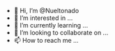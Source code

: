 - 👋 Hi, I’m @Nueltonado
- 👀 I’m interested in ...
- 🌱 I’m currently learning ...
- 💞️ I’m looking to collaborate on ...
- 📫 How to reach me ...

<!---
Nueltonado/Nueltonado is a ✨ special ✨ repository because its `README.md` (this file) appears on your GitHub profile.
You can click the Preview link to take a look at your changes.
--->
